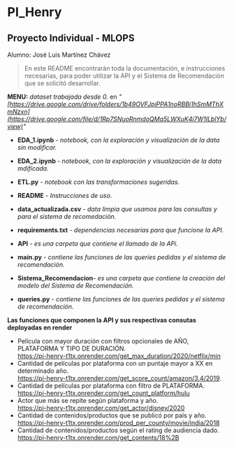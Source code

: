 # PI_Henry

## Proyecto Individual - MLOPS

Alumno: José Luis Martínez Chávez


> En este README encontrarán toda la documentación, e instrucciones necesarias, para poder utilizar la API y el Sistema de Recomendación que se solicitó desarrollar.


**MENU:** 
 _dataset trabajada desde 0._ en _"[https://drive.google.com/drive/folders/1b49OVFJpjPPA1noRBBi1hSmMThXmNzxn](https://drive.google.com/file/d/1Rp7SNuoRnmdoQMa5LWXuK4i7W1ILblYb/view)"_

* **EDA_1.ipynb** - _notebook, con la exploración y visualización de la data sin modificar._
* **EDA_2.ipynb** - _notebook, con la exploración y visualización de la data mdificada._
* **ETL.py** - _notebook con las transformaciones sugeridas._
* **README** - _Instrucciones de uso._
* **data_actualizada.csv** - _data limpia que usamos para las consultas y para el sistema de recomedación._
* **requirements.txt** - _dependencias necesarias para que funcione la API._
* **API** - _es una carpeta que contiene el llamado de la APi._
* **main.py** - _contiene las funciones de las queries pedidas y el sistema de recomendación._
* **Sistema_Recomendacion**- _es una carpeta que contiene la creación del modelo del Sistema de Recomendación._

* **queries.py** - _contiene las funciones de las queries pedidas y el sistema de recomendación._



**Las funciones que componen la API  y sus respectivas consutas deployadas en render**

-  Película con mayor duración con filtros opcionales de AÑO, PLATAFORMA Y TIPO DE DURACIÓN. <br>
https://pi-henry-t1tx.onrender.com/get_max_duration/2020/netflix/min
-  Cantidad de películas por plataforma con un puntaje mayor a XX en determinado año. <br>
https://pi-henry-t1tx.onrender.com/get_score_count/amazon/3.4/2019.
-  Cantidad de películas por plataforma con filtro de PLATAFORMA. <br>
https://pi-henry-t1tx.onrender.com/get_count_platform/hulu
- Actor que más se repite según plataforma y año. <br>
https://pi-henry-t1tx.onrender.com/get_actor/disney/2020
- Cantidad de contenidos/productos que se publicó por país y año. <br>
https://pi-henry-t1tx.onrender.com/prod_per_county/movie/india/2018
-  Cantidad de contenidos/productos según el rating de audiencia dado. <br>
https://pi-henry-t1tx.onrender.com/get_contents/18%2B
